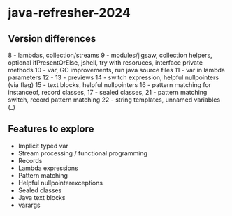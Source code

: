 # java-refresher-2024

## Version differences

8 - lambdas, collection/streams
9 - modules/jigsaw, collection helpers, optional ifPresentOrElse, jshell, try with resoruces, interface private methods
10 - var, GC improvements, run java source files
11 - var in lambda parameters
12 - 13 - previews
14 - switch expression, helpful nullpointers (via flag)
15 - text blocks, helpful nullpointers
16 - pattern matching for instanceof, record classes, 
17 - sealed classes, 
21 - pattern matching switch, record pattern matching
22 - string templates, unnamed variables (_)

## Features to explore

- Implicit typed var
- Stream processing / functional programming
- Records
- Lambda expressions
- Pattern matching
- Helpful nullpointerexceptions
- Sealed classes
- Java text blocks
- varargs

